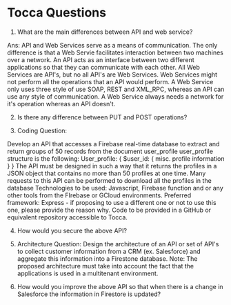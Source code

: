 # Tocca Questions

1. What are the main differences between API and web service?

Ans: 
API and Web Services serve as a means of communication. The only difference is that a Web Servie facilitates interaction between two machines over a network. An API acts as an interface between two different applications so that they can communicate with each other. All Web Services are API's, but no all API's are Web Services. Web Services might not perform all the operations that an API would perform. A Web Service only uses three style of use SOAP, REST and XML_RPC, whereas an API can use any style of communication. A Web Service always needs a network for it's operation whereas an API doesn't. 

2. Is there any difference between PUT and POST operations?

3. Coding Question:

Develop an API that accesses a Firebase real-time database to extract and return
groups of 50 records from the document user_profile
user_profile structure is the following:
User_profile: {
$user_id: { misc. profile information }
}
The API must be designed in such a way that it returns the profiles in a JSON object that
contains no more than 50 profiles at one time. Many requests to this API can be
performed to download all the profiles in the database
Technologies to be used: Javascript, Firebase function and or any other tools from the
FIrebase or GCloud environments. Preferred framework: Express - if proposing to use a
different one or not to use this one, please provide the reason why.
Code to be provided in a GitHub or equivalent repository accessible to Tocca.

4. How would you secure the above API?

5. Architecture Question: Design the architecture of an API or set of API's to collect customer information from a CRM (ex. Salesforce) and aggregate this information into a Firestone database. Note: The proposed architecture must take into account the fact that the applications is used in a multitenant environment. 

5. How would you improve the above API so that when there is a change in Salesforce the information in Firestore is updated?
